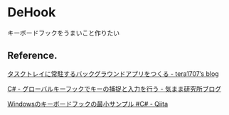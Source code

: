 # DeHook

キーボードフックをうまいこと作りたい

## Reference.

[タスクトレイに常駐するバックグラウンドアプリをつくる - tera1707’s blog](https://tera1707.com/entry/2022/03/02/230051)

[C# - グローバルキーフックでキーの捕捉と入力を行う - 気まま研究所ブログ](https://aonasuzutsuki.hatenablog.jp/entry/2018/10/15/170958)

[Windowsのキーボードフックの最小サンプル #C# - Qiita](https://qiita.com/okuhiiro/items/ab768819fe47c0ebba78)
